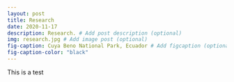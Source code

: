 ```yaml
---
layout: post
title: Research
date: 2020-11-17
description: Research. # Add post description (optional)
img: research.jpg # Add image post (optional)
fig-caption: Cuya Beno National Park, Ecuador # Add figcaption (optional)
fig-caption-color: "black"
---
```


This is a test